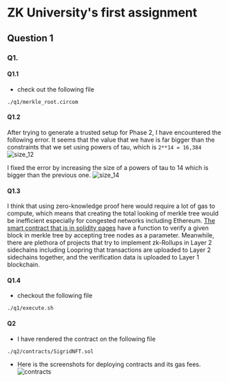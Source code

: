 # ZK University's first assignment
## Question 1
### Q1.
#### Q1.1
* check out the following file
```
./q1/merkle_root.circom
```
#### Q1.2
After trying to generate a trusted setup for Phase 2, I have encountered the following error.
It seems that the value that we have is far bigger than the constraints that we set using powers of tau, which is ```2**14 = 16,384```
![size_12](https://user-images.githubusercontent.com/41055141/156890383-852ff8a2-32bf-44ad-86bf-97a85897d3a9.png)

I fixed the error by increasing the size of a powers of tau to 14 which is bigger than the previous one.
![size_14](https://user-images.githubusercontent.com/41055141/156890449-c280c97a-c7ff-4797-8bf0-a4072757d192.png)

#### Q1.3
I think that using zero-knowledge proof here would require a lot of gas to compute, which means that creating the total looking of merkle tree would be inefficient especially for congested networks including Ethereum. [The smart contract that is in solidity pages](https://solidity-by-example.org/app/merkle-tree/) have a function to verify a given block in merkle tree by accepting tree nodes as a parameter. Meanwhile, there are plethora of projects that try to implement zk-Rollups in Layer 2 sidechains including Loopring that transactions are uploaded to Layer 2 sidechains together, and the verification data is uploaded to Layer 1 blockchain.

#### Q1.4
* checkout the following file
```
./q1/execute.sh
```

#### Q2
* I have rendered the contract on the following file
```
./q2/contracts/SigridNFT.sol
```
* Here is the screenshots for deploying contracts and its gas fees.
![contracts](https://user-images.githubusercontent.com/41055141/156906171-b06ad45c-35a2-4a88-871d-aff216bfaebe.png)